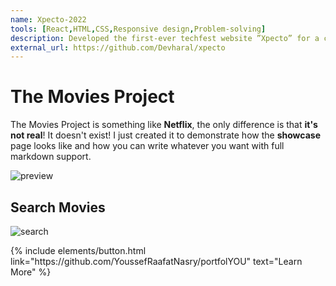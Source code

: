 ```yaml
---
name: Xpecto-2022
tools: [React,HTML,CSS,Responsive design,Problem-solving]
description: Developed the first-ever techfest website ”Xpecto” for a college, using React-based frontend technology.Utilized expertise in React, HTML, CSS, and other web technologies to create an engaging and interactive website.Played a key role in the successful launch of the website, receiving positive feedback from users
external_url: https://github.com/Devharal/xpecto
---
```


# The Movies Project

The Movies Project is something like **Netflix**, the only difference is that **it's not real**! It doesn't exist! I just created it to demonstrate how the **showcase** page looks like and how you can write whatever you want with full markdown support.

![preview](https://www.sketchappsources.com/resources/source-image/we-were-soldiers-landing-page-dbruggisser.jpg)

## Search Movies

![search](https://www.sketchappsources.com/resources/source-image/microsoft-windows-10-virtual-keyboard-diogo-sousa.png)

<p class="text-center">
{% include elements/button.html link="https://github.com/YoussefRaafatNasry/portfolYOU" text="Learn More" %}
</p>